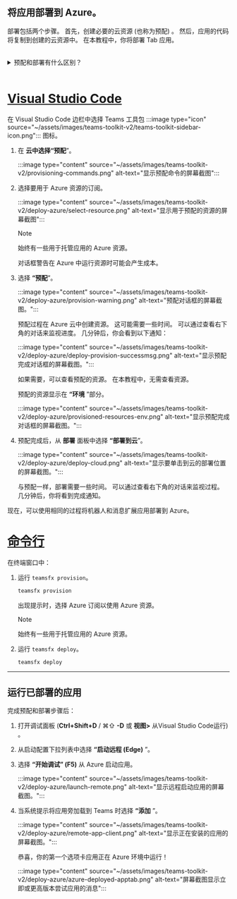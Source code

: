 ## <a name="deploy-your-app-to-azure"></a>将应用部署到 Azure。

部署包括两个步骤。  首先，创建必要的云资源 (也称为预配) 。 然后，应用的代码将复制到创建的云资源中。 在本教程中，你将部署 Tab 应用。
<br> 
<br>
<details>
<summary>预配和部署有什么区别？</summary>
<br>
“ <b>预配</b> ”步骤在 Azure 和 Microsoft 365 中为应用创建资源，但不会将 HTML、CSS、JavaScript 等代码 () 复制到资源。 “ <b>部署</b> ”步骤将应用的代码复制到预配步骤中创建的资源。 通常无需预配新资源即可多次部署。 由于预配步骤可能需要一些时间才能完成，因此它与部署步骤是分开的。
</details>
<br>

# <a name="visual-studio-code"></a>[Visual Studio Code](#tab/vscode)

在 Visual Studio Code 边栏中选择 Teams 工具包 :::image type="icon" source="~/assets/images/teams-toolkit-v2/teams-toolkit-sidebar-icon.png"::: 图标。

1. 在 **云中选择“预配**”。

   :::image type="content" source="~/assets/images/teams-toolkit-v2/provisioning-commands.png" alt-text="显示预配命令的屏幕截图":::

1. 选择要用于 Azure 资源的订阅。

    :::image type="content" source="~/assets/images/teams-toolkit-v2/deploy-azure/select-resource.png" alt-text="显示用于预配的资源的屏幕截图":::

   > [!NOTE]
   > 始终有一些用于托管应用的 Azure 资源。

    对话框警告在 Azure 中运行资源时可能会产生成本。

1. 选择 **“预配**”。

   :::image type="content" source="~/assets/images/teams-toolkit-v2/deploy-azure/provision-warning.png" alt-text="预配对话框的屏幕截图。":::

   预配过程在 Azure 云中创建资源。 这可能需要一些时间。 可以通过查看右下角的对话来监视进度。 几分钟后，你会看到以下通知：

   :::image type="content" source="~/assets/images/teams-toolkit-v2/deploy-azure/deploy-provision-successmsg.png" alt-text="显示预配完成对话框的屏幕截图。":::

    如果需要，可以查看预配的资源。 在本教程中，无需查看资源。

    预配的资源显示在 **“环境** ”部分。

    :::image type="content" source="~/assets/images/teams-toolkit-v2/deploy-azure/provisioned-resources-env.png" alt-text="显示预配完成对话框的屏幕截图。":::

1. 预配完成后，从 **部署** 面板中选择 **“部署到云**”。

   :::image type="content" source="~/assets/images/teams-toolkit-v2/deploy-azure/deploy-cloud.png" alt-text="显示要单击到云的部署位置的屏幕截图。":::

   与预配一样，部署需要一些时间。 可以通过查看右下角的对话来监视过程。 几分钟后，你将看到完成通知。

现在，可以使用相同的过程将机器人和消息扩展应用部署到 Azure。

# <a name="command-line"></a>[命令行](#tab/cli)

在终端窗口中：

1. 运行 `teamsfx provision`。

   ``` bash
   teamsfx provision
   ```

   出现提示时，选择 Azure 订阅以使用 Azure 资源。

   > [!NOTE]
   > 始终有一些用于托管应用的 Azure 资源。

1. 运行 `teamsfx deploy`。

   ``` bash
   teamsfx deploy
   ```

---

## <a name="run-the-deployed-app"></a>运行已部署的应用

完成预配和部署步骤后：

1. 打开调试面板 (**Ctrl+Shift+D** / ⌘⇧ **-D** 或 **视图>** 从Visual Studio Code运行) 。
1. 从启动配置下拉列表中选择 **“启动远程 (Edge)** ”。
1. 选择 **“开始调试” (F5)** 从 Azure 启动应用。

   :::image type="content" source="~/assets/images/teams-toolkit-v2/deploy-azure/launch-remote.png" alt-text="显示远程启动应用的屏幕截图。":::

1. 当系统提示将应用旁加载到 Teams 时选择 **“添加** ”。

   :::image type="content" source="~/assets/images/teams-toolkit-v2/deploy-azure/remote-app-client.png" alt-text="显示正在安装的应用的屏幕截图。":::

    恭喜，你的第一个选项卡应用正在 Azure 环境中运行！

   :::image type="content" source="~/assets/images/teams-toolkit-v2/deploy-azure/azure-deployed-apptab.png" alt-text="屏幕截图显示立即或更高版本尝试应用的消息":::
 